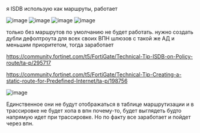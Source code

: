 я ISDB использую как маршруты, работает

![image](https://github.com/user-attachments/assets/8bde5373-9f9b-42a1-9b01-91c4de71b8cf)
![image](https://github.com/user-attachments/assets/3829ab44-9951-46fc-9529-cbb6928785d6)
![image](https://github.com/user-attachments/assets/eb37a0b2-4522-47c2-9e47-bab24cc17573)
![image](https://github.com/user-attachments/assets/2ab1f1f3-91dc-4f27-94db-a36b3e926a10)

только без маршрутов по умолчанию не будет работать. нужно создать дубли дефолтроута для всех своих ВПН шлюзов с такой же АД и меньшим приоритетом, тогда заработает

https://community.fortinet.com/t5/FortiGate/Technical-Tip-ISDB-on-Policy-route/ta-p/295717

https://community.fortinet.com/t5/FortiGate/Technical-Tip-Creating-a-static-route-for-Predefined-Internet/ta-p/198756

![image](https://github.com/user-attachments/assets/2b12e2fe-d2e7-4d98-beba-bff9667fabbc)

Единственное они не будут отображаться в таблице маршрутизации и в трассировке не будет хопа в впн почему-то, будет выглядеть будто напрямую идет при трассировке. Но по факту все заработает и пойдет через впн.



